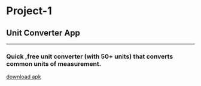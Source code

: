 # Project-1
## Unit Converter App
---
### Quick ,free unit converter (with 50+ units) that converts common units of measurement.

<a href="" download >download apk </a>
